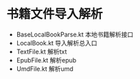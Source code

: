 # 书籍文件导入解析

* BaseLocalBookParse.kt 本地书籍解析接口
* LocalBook.kt 导入解析总入口
* TextFile.kt 解析txt
* EpubFile.kt 解析epub
* UmdFile.kt 解析umd